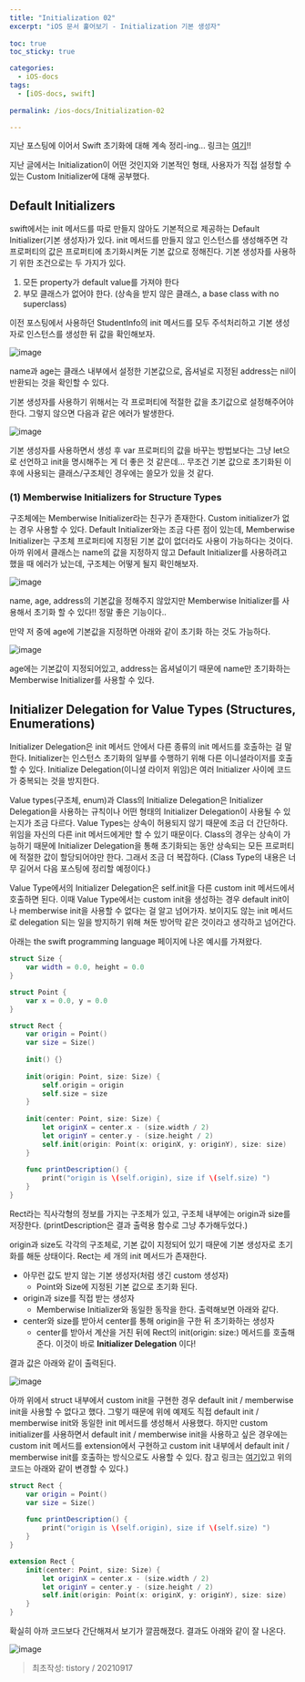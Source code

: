 ```yaml
---
title: "Initialization 02"
excerpt: "iOS 문서 훑어보기 - Initialization 기본 생성자"
  
toc: true
toc_sticky: true

categories:
  - iOS-docs
tags:
  - [iOS-docs, swift]
  
permalink: /ios-docs/Initialization-02

---
```

지난 포스팅에 이어서 Swift 초기화에 대해 계속 정리-ing... 링크는 [여기](https://docs.swift.org/swift-book/LanguageGuide/Initialization.html)!!

지난 글에서는 Initialization이 어떤 것인지와 기본적인 형태, 사용자가 직접 설정할 수 있는 Custom Initializer에 대해 공부했다.

## Default Initializers

swift에서는 init 메서드를 따로 만들지 않아도 기본적으로 제공하는 Default Initializer(기본 생성자)가 있다. init 메서드를 만들지 않고 인스턴스를 생성해주면 각 프로퍼티의 값은 프로퍼티에 초기화시켜둔 기본 값으로 정해진다. 기본 생성자를 사용하기 위한 조건으로는 두 가지가 있다.

1. 모든 property가 default value를 가져야 한다
2. 부모 클래스가 없어야 한다. (상속을 받지 않은 클래스, a base class with no superclass)

이전 포스팅에서 사용하던 StudentInfo의 init 메서드를 모두 주석처리하고 기본 생성자로 인스턴스를 생성한 뒤 값을 확인해보자.

![image](https://user-images.githubusercontent.com/22000470/185541257-78687617-1b12-4fa0-97ea-18c173b6425f.png)

name과 age는 클래스 내부에서 설정한 기본값으로, 옵셔널로 지정된 address는 nil이 반환되는 것을 확인할 수 있다.

기본 생성자를 사용하기 위해서는 각 프로퍼티에 적절한 값을 초기값으로 설정해주어야 한다. 그렇지 않으면 다음과 같은 에러가 발생한다.

![image](https://user-images.githubusercontent.com/22000470/185541286-ca4a842a-5f08-4c25-bc48-31cdcb4e02e5.png)

기본 생성자를 사용하면서 생성 후 var 프로퍼티의 값을 바꾸는 방법보다는 그냥 let으로 선언하고 init을 명시해주는 게 더 좋은 것 같은데... 무조건 기본 값으로 초기화된 이후에 사용되는 클래스/구조체인 경우에는 쓸모가 있을 것 같다.

### (1) Memberwise Initializers for Structure Types

구조체에는 Memberwise Initializer라는 친구가 존재한다. Custom initializer가 없는 경우 사용할 수 있다. Default Initializer와는 조금 다른 점이 있는데, Memberwise Initializer는 구조체 프로퍼티에 지정된 기본 값이 없더라도 사용이 가능하다는 것이다. 아까 위에서 클래스는 name의 값을 지정하지 않고 Default Initializer를 사용하려고 했을 때 에러가 났는데, 구조체는 어떻게 될지 확인해보자.

![image](https://user-images.githubusercontent.com/22000470/185541330-5c9181c1-68f3-4a16-94a6-ca95f80cd4b6.png)

name, age, address의 기본값을 정해주지 않았지만 Memberwise Initializer를 사용해서 초기화 할 수 있다!! 정말 좋은 기능이다..

만약 저 중에 age에 기본값을 지정하면 아래와 같이 초기화 하는 것도 가능하다.

![image](https://user-images.githubusercontent.com/22000470/185541373-2847e06a-59f9-4430-9eea-2351d42443f2.png)

age에는 기본값이 지정되어있고, address는 옵셔널이기 때문에 name만 초기화하는 Memberwise Initializer를 사용할 수 있다.


## Initializer Delegation for Value Types (Structures, Enumerations)

Initializer Delegation은 init 메서드 안에서 다른 종류의 init 메서드를 호출하는 걸 말한다. Initializer는 인스턴스 초기화의 일부를 수행하기 위해 다른 이니셜라이저를 호출할 수 있다. Initialize Delegation(이니셜 라이저 위임)은 여러 Initializer 사이에 코드가 중복되는 것을 방지한다.

Value types(구조체, enum)과 Class의 Initialize Delegation은 Initializer Delegation을 사용하는 규칙이나 어떤 형태의 Initializer Delegation이 사용될 수 있는지가 조금 다르다. Value Types는 상속이 허용되지 않기 때문에 조금 더 간단하다. 위임을 자신의 다른 init 메서드에게만 할 수 있기 때문이다. Class의 경우는 상속이 가능하기 때문에 Initializer Delegation을 통해 초기화되는 동안 상속되는 모든 프로퍼티에 적절한 값이 할당되어야만 한다. 그래서 조금 더 복잡하다. (Class Type의 내용은 너무 길어서 다음 포스팅에 정리할 예정이다.)

Value Type에서의 Initializer Delegation은 self.init을 다른 custom init 메서드에서 호출하면 된다. 이때 Value Type에서는 custom init을 생성하는 경우 default init이나 memberwise init을 사용할 수 없다는 걸 알고 넘어가자. 보이지도 않는 init 메서드로 delegation 되는 일을 방지하기 위해 쳐둔 방어막 같은 것이라고 생각하고 넘어간다.


아래는 the swift programming language 페이지에 나온 예시를 가져왔다.

```swift
struct Size {
    var width = 0.0, height = 0.0
}

struct Point {
    var x = 0.0, y = 0.0
}

struct Rect {
    var origin = Point()
    var size = Size()
    
    init() {}
    
    init(origin: Point, size: Size) {
        self.origin = origin
        self.size = size
    }
    
    init(center: Point, size: Size) {
        let originX = center.x - (size.width / 2)
        let originY = center.y - (size.height / 2)
        self.init(origin: Point(x: originX, y: originY), size: size)
    }
    
    func printDescription() {
        print("origin is \(self.origin), size if \(self.size) ")
    }
}
```

Rect라는 직사각형의 정보를 가지는 구조체가 있고, 구조체 내부에는 origin과 size를 저장한다. (printDescription은 결과 출력용 함수로 그냥 추가해두었다.)

origin과 size도 각각의 구조체로, 기본 값이 지정되어 있기 때문에 기본 생성자로 초기화를 해둔 상태이다. 
Rect는 세 개의 init 메서드가 존재한다.

- 아무런 값도 받지 않는 기본 생성자(처럼 생긴 custom 생성자)
   - Point와 Size에 지정된 기본 값으로 초기화 된다. 
- origin과 size를 직접 받는 생성자
   - Memberwise Initializer와 동일한 동작을 한다. 출력해보면 아래와 같다.
- center와 size를 받아서 center를 통해 origin을 구한 뒤 초기화하는 생성자
   - center를 받아서 계산을 거친 뒤에 Rect의 init(origin: size:) 메서드를 호출해준다. 이것이 바로 **Initializer Delegation** 이다!

결과 값은 아래와 같이 출력된다.

![image](https://user-images.githubusercontent.com/22000470/185541486-75d269ed-7281-48ec-8a39-9912b8354fde.png)

아까 위에서 struct 내부에서 custom init을 구현한 경우 default init / memberwise init을 사용할 수 없다고 했다. 그렇기 때문에 위에 예제도 직접 default init / memberwise init와 동일한 init 메서드를 생성해서 사용했다. 하지만 custom initializer를 사용하면서 default init / memberwise init을 사용하고 싶은 경우에는 custom init 메서드를 extension에서 구현하고 custom init 내부에서 default init / memberwise init를 호출하는 방식으로도 사용할 수 있다. 참고 링크는 [여기](https://docs.swift.org/swift-book/LanguageGuide/Extensions.html)있고 위의 코드는 아래와 같이 변경할 수 있다.)

```swift
struct Rect {
    var origin = Point()
    var size = Size()
    
    func printDescription() {
        print("origin is \(self.origin), size if \(self.size) ")
    }
}

extension Rect {
    init(center: Point, size: Size) {
        let originX = center.x - (size.width / 2)
        let originY = center.y - (size.height / 2)
        self.init(origin: Point(x: originX, y: originY), size: size)
    }
}
```

확실히 아까 코드보다 간단해져서 보기가 깔끔해졌다. 결과도 아래와 같이 잘 나온다.

![image](https://user-images.githubusercontent.com/22000470/185541542-0f26030d-f9f7-4d4e-b89c-1f9049d73a56.png)

> 최초작성: tistory / 20210917
